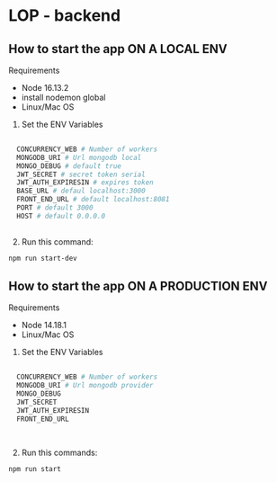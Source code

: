 # LOP - backend

## How to start the app ON A LOCAL ENV

Requirements
  - Node 16.13.2
  - install nodemon global
  - Linux/Mac OS

1) Set the ENV Variables

```bash
  
  CONCURRENCY_WEB # Number of workers
  MONGODB_URI # Url mongodb local
  MONGO_DEBUG # default true
  JWT_SECRET # secret token serial
  JWT_AUTH_EXPIRESIN # expires token
  BASE_URL # defaul localhost:3000
  FRONT_END_URL # default localhost:8081
  PORT # default 3000
  HOST # default 0.0.0.0
  
```

2) Run this command:

```bash
npm run start-dev
```

## How to start the app ON A PRODUCTION ENV

Requirements
  - Node 14.18.1
  - Linux/Mac OS

1) Set the ENV Variables

```bash
  
  CONCURRENCY_WEB # Number of workers
  MONGODB_URI # Url mongodb provider
  MONGO_DEBUG
  JWT_SECRET
  JWT_AUTH_EXPIRESIN
  FRONT_END_URL
  
 
```

2) Run this commands:
```bash
npm run start
```
